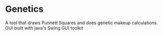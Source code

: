 # Genetics
A tool that draws Punnett Squares and does genetic makeup calculations.
GUI built with java's Swing GUI toolkit
